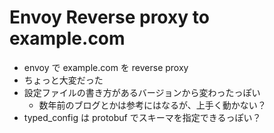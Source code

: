 # Envoy Reverse proxy to example.com

- envoy で example.com を reverse proxy
- ちょっと大変だった
- 設定ファイルの書き方があるバージョンから変わったっぽい
  - 数年前のブログとかは参考にはなるが、上手く動かない？
- typed_config は protobuf でスキーマを指定できるっぽい？
